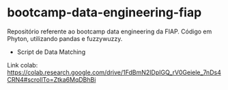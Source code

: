 # bootcamp-data-engineering-fiap
Repositório referente ao bootcamp data engineering da FIAP.
Código em Phyton, utilizando pandas e fuzzywuzzy.

- Script de Data Matching

Link colab: https://colab.research.google.com/drive/1FdBmN2IDpIGQ_rV0Geiele_7nDs4CRN4#scrollTo=Ztka6MqDBhBi
